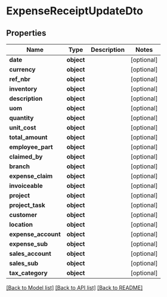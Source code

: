 # ExpenseReceiptUpdateDto

## Properties
Name | Type | Description | Notes
------------ | ------------- | ------------- | -------------
**date** | **object** |  | [optional] 
**currency** | **object** |  | [optional] 
**ref_nbr** | **object** |  | [optional] 
**inventory** | **object** |  | [optional] 
**description** | **object** |  | [optional] 
**uom** | **object** |  | [optional] 
**quantity** | **object** |  | [optional] 
**unit_cost** | **object** |  | [optional] 
**total_amount** | **object** |  | [optional] 
**employee_part** | **object** |  | [optional] 
**claimed_by** | **object** |  | [optional] 
**branch** | **object** |  | [optional] 
**expense_claim** | **object** |  | [optional] 
**invoiceable** | **object** |  | [optional] 
**project** | **object** |  | [optional] 
**project_task** | **object** |  | [optional] 
**customer** | **object** |  | [optional] 
**location** | **object** |  | [optional] 
**expense_account** | **object** |  | [optional] 
**expense_sub** | **object** |  | [optional] 
**sales_account** | **object** |  | [optional] 
**sales_sub** | **object** |  | [optional] 
**tax_category** | **object** |  | [optional] 

[[Back to Model list]](../README.md#documentation-for-models) [[Back to API list]](../README.md#documentation-for-api-endpoints) [[Back to README]](../README.md)


